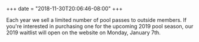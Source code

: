 +++
date = "2018-11-30T20:06:46-08:00"
+++

Each year we sell a limited number of pool passes to outside members. If you're interested in purchasing one for the upcoming 2019 pool season, our 2019 waitlist will open on the website on Monday, January 7th.
